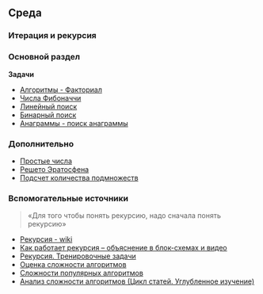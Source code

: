 ## Среда
### Итерация и рекурсия

### Основной раздел

**Задачи**

- [Алгоритмы - Факториал](../../../../core-algorithm-factorial)
- [Числа Фибоначчи](../../../../core-algorithm-fibonacci)
- [Линейный поиск](../../../../core-algorithm-linear-search)
- [Бинарный поиск](../../../../core-algorithm-binary-search)
- [Анаграммы - поиск анаграммы](../../../../core-algorithm-anagrams-1-detecting)

### Дополнительно

- [Простые числа](../../../../extra-algorithm-prime-factors)
- [Решето Эратосфена](../../../../extra-algorithm-prime-factors-eratosthenes)
- [Подсчет количества подмножеств](../../../../extra-algorithm-calculating-subsets-with-recursion)

### Вспомогательные источники

>«Для того чтобы понять рекурсию, надо сначала понять рекурсию»

- [Рекурсия - wiki](https://ru.wikipedia.org/wiki/%D0%A0%D0%B5%D0%BA%D1%83%D1%80%D1%81%D0%B8%D1%8F)
- [Как работает рекурсия – объяснение в блок-схемах и видео](https://habr.com/ru/post/337030/)
- [Рекурсия. Тренировочные задачи](https://habr.com/ru/post/275813/)
- [Оценка сложности алгоритмов](https://habr.com/ru/post/104219/)
- [Сложности популярных алгоритмов](https://habr.com/ru/post/188010/)
- [Анализ сложности алгоритмов (Цикл статей. Углубленное изучение)](https://habr.com/ru/post/196560/)
